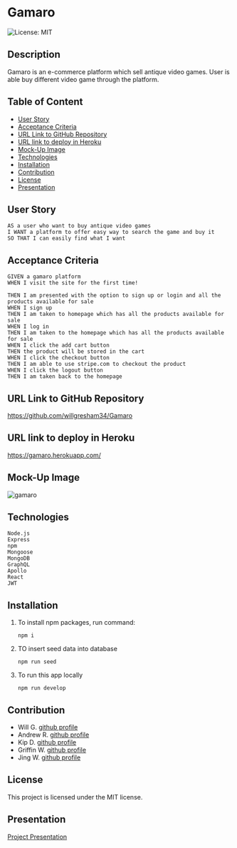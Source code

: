 # Gamaro

![License: MIT](https://img.shields.io/badge/License-MIT-yellow.svg)

## Description

Gamaro is an e-commerce platform which sell antique video games. User is able buy different video game through the platform.

## Table of Content
  - [User Story](#user-story)
  - [Acceptance Criteria](#acceptance-criteria)
  - [URL Link to GitHub Repository](#url-link-to-github-repository)
  - [URL link to deploy in Heroku](#url-link-to-deploy-in-heroku)
  - [Mock-Up Image](#mock-up-image)
  - [Technologies](#technologies)
  - [Installation](#installation)
  - [Contribution](#contribution)
  - [License](#license)
  - [Presentation](#presentation)

## User Story

```
AS a user who want to buy antique video games
I WANT a platform to offer easy way to search the game and buy it
SO THAT I can easily find what I want
```

## Acceptance Criteria

```
GIVEN a gamaro platform
WHEN I visit the site for the first time!

THEN I am presented with the option to sign up or login and all the products available for sale
WHEN I sign up
THEN I am taken to homepage which has all the products available for sale
WHEN I log in
THEN I am taken to the homepage which has all the products available for sale
WHEN I click the add cart button
THEN the product will be stored in the cart
WHEN I click the checkout button
THEN I am able to use stripe.com to checkout the product
WHEN I click the logout button
THEN I am taken back to the homepage
```

## URL Link to GitHub Repository

https://github.com/willgresham34/Gamaro

## URL link to deploy in Heroku

https://gamaro.herokuapp.com/

## Mock-Up Image

![gamaro](https://user-images.githubusercontent.com/88916382/147712879-e378cf7e-1025-467b-8814-b39f12fbf737.png)

## Technologies

```
Node.js
Express
npm
Mongoose
MongoDB
GraphQL
Apollo
React
JWT
```

## Installation

1. To install npm packages, run command:

   ```
   npm i
   ```

2. TO insert seed data into database

   ```
   npm run seed
   ```

3. To run this app locally

   ```
   npm run develop
   ```

## Contribution

- Will G. [github profile](https://github.com/willgresham34)
- Andrew R. [github profile](https://github.com/andrewroddy92)
- Kip D. [github profile](https://github.com/UrbaneD0ge)
- Griffin W. [github profile](https://github.com/gwilkens96)
- Jing W. [github profile](https://github.com/jingwang6028)

## License

This project is licensed under the MIT license.

## Presentation

[Project Presentation](https://docs.google.com/presentation/d/1D5xZovNQ-x2wkVnMCdicawxvX4OPTiVXdRfiWlI-0_0/edit?usp=sharing)
